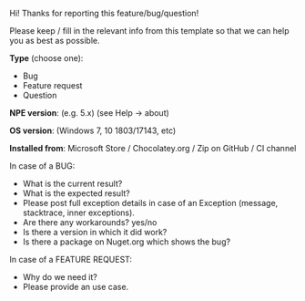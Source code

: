 Hi! Thanks for reporting this feature/bug/question! 

Please keep / fill in the relevant info from this template so that we can help you as best as possible.

**Type** (choose one):

- Bug
- Feature request
- Question

**NPE version**: (e.g. 5.x) (see Help -> about)

**OS version**: (Windows 7, 10 1803/17143, etc)

**Installed from**: Microsoft Store / Chocolatey.org / Zip on GitHub / CI channel

In case of a BUG:

- What is the current result?
- What is the expected result?
- Please post full exception details in case of an Exception (message, stacktrace, inner exceptions).
- Are there any workarounds? yes/no
- Is there a version in which it did work?
- Is there a package on Nuget.org which shows the bug?

In case of a FEATURE REQUEST:
 
 - Why do we need it?
 - Please provide an use case.

